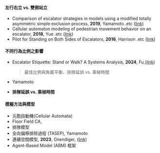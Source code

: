 #### 左行右立 vs. 雙側站立

- Comparison of escalator strategies in models using a modified totally asymmetric simple exclusion process, **2019**, Yamamoto .etc ([link](https://arxiv.org/abs/1904.03988))
- Cellular automaton modeling of pedestrian movement behavior on an escalator, **2018**, Yue .etc ([link](https://www.cpsjournals.cn/en/article/doi/10.1088/1674-1056/27/12/124501))
- Pilot for Standing on Both Sides of Escalators, **2016**, Harrison .etc ([link](https://liftescalatorlibrary.org/paper_indexing/abstract_pages/00000115.html))

#### 不同行為比例之影響

- Escalator Etiquette: Stand or Walk? A Systems Analysis, **2024**, Fu,([link](https://www.mdpi.com/2079-8954/12/6/203))

    > 最佳比例與負載平衡、排隊延誤 vs. 乘梯時間

- Yamamoto

- **排隊延誤 vs. 乘梯時間**

#### 模擬方法與模型

- 元胞自動機(Cellular Automata)
- Floor Field CA, 
- 排隊模型
- 全向偏移排除過程 (TASEP), Yamamoto
- 連續空間模型, **2023**, Gnendiger, ([link](https://pmc.ncbi.nlm.nih.gov/articles/PMC9987794))
- Agent-Based Model (ABM) 框架







